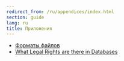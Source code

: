 ```yaml
---
redirect_from: /ru/appendices/index.html
section: guide
lang: ru
title: Приложения
---
```


-   [Форматы файлов](file-formats.html)
-   [What Legal Rights are there in Databases](what-legal-ip-rights-are-there-in-databases.html)
